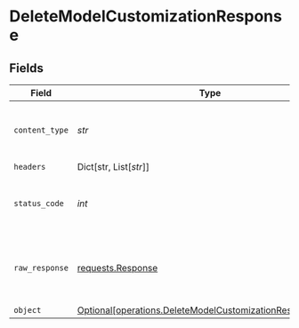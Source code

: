 # DeleteModelCustomizationResponse


## Fields

| Field                                                                                                                        | Type                                                                                                                         | Required                                                                                                                     | Description                                                                                                                  |
| ---------------------------------------------------------------------------------------------------------------------------- | ---------------------------------------------------------------------------------------------------------------------------- | ---------------------------------------------------------------------------------------------------------------------------- | ---------------------------------------------------------------------------------------------------------------------------- |
| `content_type`                                                                                                               | *str*                                                                                                                        | :heavy_check_mark:                                                                                                           | HTTP response content type for this operation                                                                                |
| `headers`                                                                                                                    | Dict[str, List[*str*]]                                                                                                       | :heavy_minus_sign:                                                                                                           | N/A                                                                                                                          |
| `status_code`                                                                                                                | *int*                                                                                                                        | :heavy_check_mark:                                                                                                           | HTTP response status code for this operation                                                                                 |
| `raw_response`                                                                                                               | [requests.Response](https://requests.readthedocs.io/en/latest/api/#requests.Response)                                        | :heavy_minus_sign:                                                                                                           | Raw HTTP response; suitable for custom response parsing                                                                      |
| `object`                                                                                                                     | [Optional[operations.DeleteModelCustomizationResponseBody]](../../models/operations/deletemodelcustomizationresponsebody.md) | :heavy_minus_sign:                                                                                                           | N/A                                                                                                                          |